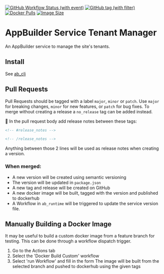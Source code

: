 [![GitHub Workflow Status (with event)](https://img.shields.io/github/actions/workflow/status/CruGlobal/ab_service_tenant_manager/pr-merge-release.yml?logo=github&label=Test%20%26%20Build)](https://github.com/CruGlobal/ab_service_tenant_manager/actions/workflows/pr-merge-release.yml)
[![GitHub tag (with filter)](https://img.shields.io/github/v/tag/CruGlobal/ab_service_tenant_manager?logo=github&label=Latest%20Version&link=https%3A%2F%2Fgithub.com%2FCruGlobal%2Fab_service_tenant_manager%2Freleases)
](https://github.com/CruGlobal/ab_service_tenant_manager/releases)
[![Docker Pulls](https://img.shields.io/docker/pulls/digiserve/ab-tenant-manager?logo=docker&logoColor=white&label=Docker%20Pulls)](https://hub.docker.com/r/digiserve/ab-tenant-manager)
[![Image Size](https://img.shields.io/docker/image-size/digiserve/ab-tenant-manager/master?logo=docker&logoColor=white&label=Image%20Size)](https://hub.docker.com/r/digiserve/ab-tenant-manager/tags)

# AppBuilder Service Tenant Manager
An AppBuilder service to manage the site&#39;s tenants.

## Install
See [ab_cli](https://github.com/CruGlobal/ab-cli)

## Pull Requests
Pull Requests should be tagged with a label `major`, `minor` or `patch`. Use `major` for breaking changes, `minor` for new features, or `patch` for bug fixes. To merge without creating a release a `no_release` tag can be added instead.

:pencil: In the pull request body add release notes between these tags:
```md
<!-- #release_notes -->

<!-- /release_notes --> 
```
Anything between those 2 lines will be used as release notes when creating a version.

### When merged:
 - A new version will be created using semantic versioning
 - The version will be updated in `package.json`
 - A new tag and release will be created on GitHub
 - A new docker image will be built, tagged with the version and published to dockerhub
 - A Workflow in `ab_runtime` will be triggered to update the service version file.

 ## Manually Building a Docker Image
 It may be useful to build a custom docker image from a feature branch for testing.
This can be done through a workflow dispatch trigger.
1. Go to the Actions tab
2. Select the 'Docker Build Custom' workflow
3. Select 'run Workflow' and fill in the form
The image will be built from the selected branch and pushed to dockerhub using the given tags

